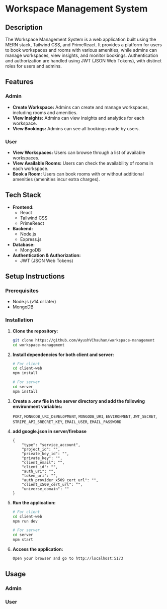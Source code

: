 # Workspace Management System

## Description

The Workspace Management System is a web application built using the MERN stack, Tailwind CSS, and PrimeReact. It
provides a platform for users to book workspaces and rooms with various amenities, while admins can manage workspaces,
view insights, and monitor bookings. Authentication and authorization are handled using JWT (JSON Web Tokens), with
distinct roles for users and admins.

## Features

### Admin

-   **Create Workspace:** Admins can create and manage workspaces, including rooms and amenities.
-   **View Insights:** Admins can view insights and analytics for each workspace.
-   **View Bookings:** Admins can see all bookings made by users.

### User

-   **View Workspaces:** Users can browse through a list of available workspaces.
-   **View Available Rooms:** Users can check the availability of rooms in each workspace.
-   **Book a Room:** Users can book rooms with or without additional amenities (amenities incur extra charges).

## Tech Stack

-   **Frontend:**
    -   React
    -   Tailwind CSS
    -   PrimeReact
-   **Backend:**
    -   Node.js
    -   Express.js
-   **Database:**
    -   MongoDB
-   **Authentication & Authorization:**
    -   JWT (JSON Web Tokens)

## Setup Instructions

### Prerequisites

-   Node.js (v14 or later)
-   MongoDB

### Installation

1.  **Clone the repository:**

    ```bash
    git clone https://github.com/AyushVChauhan/workspace-management
    cd workspace-management

    ```

2.  **Install dependencies for both client and server:**

    ```bash
    # For client
    cd client-web
    npm install

    # For server
    cd server
    npm install

    ```

3.  **Create a .env file in the server directory and add the following environment variables:**

    `PORT`, `MONGODB_URI_DEVELOPMENT`, `MONGODB_URI`, `ENVIRONMENT`, `JWT_SECRET`, `STRIPE_API_SRECRET_KEY`,
    `EMAIL_USER`, `EMAIL_PASSWORD`

4.  **add google.json in server/firebase**

    ```
    {
        "type": "service_account",
        "project_id": "",
        "private_key_id": "",
        "private_key": "",
        "client_email": "",
        "client_id": "",
        "auth_uri": "",
        "token_uri": "",
        "auth_provider_x509_cert_url": "",
        "client_x509_cert_url": "",
        "universe_domain": ""
    }
    ```

5.  **Run the application:**

    ```bash
    # For client
    cd client-web
    npm run dev

    # For server
    cd server
    npm start

    ```

6.  **Access the application:**

    ```bash
    Open your browser and go to http://localhost:5173
    ```

## Usage

### Admin

### User
